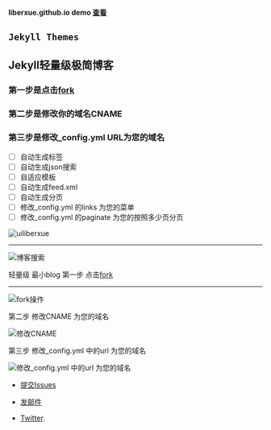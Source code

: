 #### liberxue.github.io demo [查看](https://liberxue.github.io/)


``Jekyll Themes``
----------
  
## Jekyll轻量级极简博客

### 第一步是点击[fork](https://github.com/Liberxue/liberxue.github.io#fork-destination-box)
### 第二步是修改你的域名CNAME
### 第三步是修改_config.yml URL为您的域名

- [ ] 自动生成标签
- [ ] 自动生成json搜索
- [ ] 自适应模板
- [ ] 自动生成feed.xml
- [ ] 自动生成分页
- [ ] 修改_config.yml 的links 为您的菜单
- [ ] 修改_config.yml  的paginate 为您的按照多少页分页

![uiliberxue](https://raw.githubusercontent.com/Liberxue/liberxue.github.io/master/thumbnails/ui.jpg) 
 
 ----------
![博客搜索](https://raw.githubusercontent.com/Liberxue/liberxue.github.io/master/thumbnails/01.gif) 

轻量级 最小blog 
第一步 点击[fork](https://github.com/Liberxue/liberxue.github.io#fork-destination-box)
 
----

![fork操作](https://raw.githubusercontent.com/Liberxue/liberxue.github.io/master/thumbnails/02.gif)
  

第二步 修改CNAME 为您的域名

![修改CNAME](https://raw.githubusercontent.com/Liberxue/liberxue.github.io/master/thumbnails/04.gif)
  


第三步 修改_config.yml 中的url 为您的域名

![修改_config.yml 中的url 为您的域名](https://raw.githubusercontent.com/Liberxue/liberxue.github.io/master/thumbnails/04.gif)
  



* [提交Issues](https://github.com/Liberxue/liberxue.github.io/issues)
 
* [发邮件](mailto:liberxue@gmail.com)
 
* [Twitter](https://twitter.com/liberxue).


